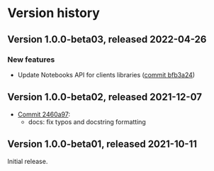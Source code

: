# Version history

## Version 1.0.0-beta03, released 2022-04-26

### New features

- Update Notebooks API for clients libraries ([commit bfb3a24](https://github.com/googleapis/google-cloud-dotnet/commit/bfb3a2492df98b5a42b9aceb1ea04c67dae043c3))

## Version 1.0.0-beta02, released 2021-12-07

- [Commit 2460a97](https://github.com/googleapis/google-cloud-dotnet/commit/2460a97):
  - docs: fix typos and docstring formatting
## Version 1.0.0-beta01, released 2021-10-11

Initial release.
